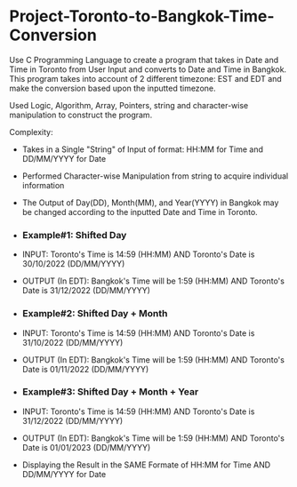 # Project-Toronto-to-Bangkok-Time-Conversion

Use C Programming Language to create a program that takes in Date and Time in Toronto from User Input and converts to Date and Time in Bangkok. This program takes into account of 2 different timezone: EST and EDT and make the conversion based upon the inputted timezone.

Used Logic, Algorithm, Array, Pointers, string and character-wise manipulation to construct the program.

Complexity:
- Takes in a Single "String" of Input of format: HH:MM for Time and DD/MM/YYYY for Date
- Performed Character-wise Manipulation from string to acquire individual information
- The Output of Day(DD), Month(MM), and Year(YYYY) in Bangkok may be changed according to the inputted Date and Time in Toronto.
-  ### Example#1: Shifted Day
-  INPUT: Toronto's Time is 14:59 (HH:MM) AND Toronto's Date is 30/10/2022 (DD/MM/YYYY)
-  OUTPUT (In EDT): Bangkok's Time will be 1:59 (HH:MM) AND Toronto's Date is 31/12/2022 (DD/MM/YYYY)

-  ### Example#2: Shifted Day + Month
-  INPUT: Toronto's Time is 14:59 (HH:MM) AND Toronto's Date is 31/10/2022 (DD/MM/YYYY)
-  OUTPUT (In EDT): Bangkok's Time will be 1:59 (HH:MM) AND Toronto's Date is 01/11/2022 (DD/MM/YYYY)


-  ### Example#3: Shifted Day + Month + Year
-  INPUT: Toronto's Time is 14:59 (HH:MM) AND Toronto's Date is 31/12/2022 (DD/MM/YYYY)
-  OUTPUT (In EDT): Bangkok's Time will be 1:59 (HH:MM) AND Toronto's Date is 01/01/2023 (DD/MM/YYYY)

-  Displaying the Result in the SAME Formate of HH:MM for Time AND DD/MM/YYYY for Date
